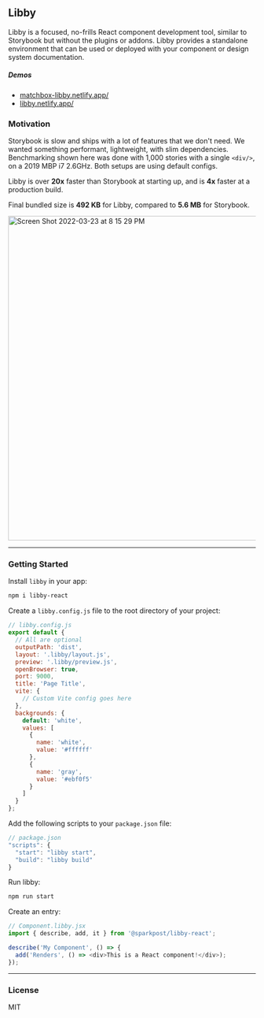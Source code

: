 ## Libby

Libby is a focused, no-frills React component development tool, similar to Storybook but without the plugins or addons. Libby provides a standalone environment that can be used or deployed with your component or design system documentation.

##### Demos

- [matchbox-libby.netlify.app/](https://matchbox-libby.netlify.app/)
- [libby.netlify.app/](https://libby.netlify.app/)

### Motivation

Storybook is slow and ships with a lot of features that we don't need. We wanted something performant, lightweight, with slim dependencies. Benchmarking shown here was done with 1,000 stories with a single `<div/>`, on a 2019 MBP i7 2.6GHz. Both setups are using default configs.

Libby is over **20x** faster than Storybook at starting up, and is **4x** faster at a production build.

Final bundled size is **492 KB** for Libby, compared to **5.6 MB** for Storybook.

<img width="659" alt="Screen Shot 2022-03-23 at 8 15 29 PM" src="https://user-images.githubusercontent.com/3903325/159817365-be0b0d96-cb6f-473f-abac-17d7102aa712.png">

---

### Getting Started

Install `libby` in your app:

```bash
npm i libby-react
```

Create a `libby.config.js` file to the root directory of your project:

```js
// libby.config.js
export default {
  // All are optional
  outputPath: 'dist',
  layout: '.libby/layout.js',
  preview: '.libby/preview.js',
  openBrowser: true,
  port: 9000,
  title: 'Page Title',
  vite: {
    // Custom Vite config goes here
  },
  backgrounds: {
    default: 'white',
    values: [
      {
        name: 'white',
        value: '#ffffff'
      },
      {
        name: 'gray',
        value: '#ebf0f5'
      }
    ]
  }
};
```

Add the following scripts to your `package.json` file:

```js
// package.json
"scripts": {
  "start": "libby start",
  "build": "libby build"
}
```

Run libby:

```bash
npm run start
```

Create an entry:

```js
// Component.libby.jsx
import { describe, add, it } from '@sparkpost/libby-react';

describe('My Component', () => {
  add('Renders', () => <div>This is a React component!</div>);
});
```

---

### License

MIT

